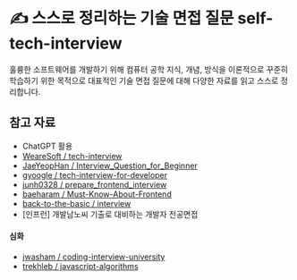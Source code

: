 # ✍️ 스스로 정리하는 기술 면접 질문 self-tech-interview

훌륭한 소프트웨어를 개발하기 위해 컴퓨터 공학 지식, 개념, 방식을 이론적으로 꾸준히 학습하기 위한 목적으로 대표적인 기술 면접 질문에 대해 다양한 자료를 읽고 스스로 정리합니다.

## 참고 자료

- ChatGPT 활용
- [WeareSoft / tech-interview](https://github.com/WeareSoft/tech-interview)
- [JaeYeopHan / Interview_Question_for_Beginner](https://github.com/JaeYeopHan/Interview_Question_for_Beginner)
- [gyoogle / tech-interview-for-developer](https://github.com/gyoogle/tech-interview-for-developer)
- [junh0328 / prepare_frontend_interview](https://github.com/junh0328/prepare_frontend_interview)
- [baeharam / Must-Know-About-Frontend](https://github.com/baeharam/Must-Know-About-Frontend)
- [back-to-the-basic / interview](https://github.com/back-to-the-basic/interview)
- [인프런] 개발남노씨 기출로 대비하는 개발자 전공면접

#### 심화
- [jwasham / coding-interview-university](https://github.com/jwasham/coding-interview-university)
- [trekhleb / javascript-algorithms](https://github.com/trekhleb/javascript-algorithms)